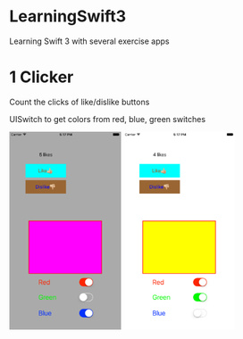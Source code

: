 # LearningSwift3
Learning Swift 3 with several exercise apps


# 1 Clicker

Count the clicks of like/dislike buttons

UISwitch to get colors from red, blue, green switches

<img src="https://github.com/yx79/LearningSwift3/blob/master/Clicker/clicker.png" width=200>
 
<img src="https://github.com/yx79/LearningSwift3/blob/master/Clicker/clicker-1.png" width=200>
